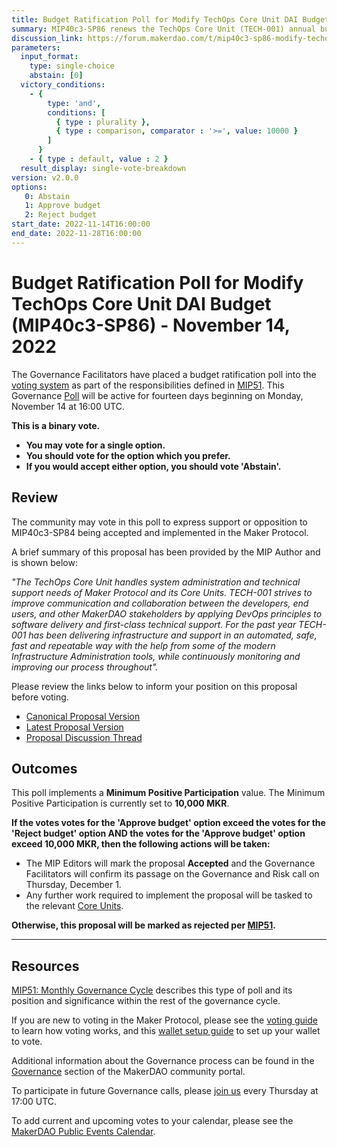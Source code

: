 ```yaml
---
title: Budget Ratification Poll for Modify TechOps Core Unit DAI Budget (MIP40c3-SP86) - November 14, 2022
summary: MIP40c3-SP86 renews the TechOps Core Unit (TECH-001) annual budget from February 1st 2023 through to January 31st 2024.
discussion_link: https://forum.makerdao.com/t/mip40c3-sp86-modify-techops-core-unit-dai-budget/18290
parameters:
  input_format:
    type: single-choice
    abstain: [0]
  victory_conditions:
    - { 
        type: 'and', 
        conditions: [
          { type : plurality },
          { type : comparison, comparator : '>=', value: 10000 }
        ]
      }
    - { type : default, value : 2 }
  result_display: single-vote-breakdown
version: v2.0.0
options:
   0: Abstain
   1: Approve budget
   2: Reject budget
start_date: 2022-11-14T16:00:00
end_date: 2022-11-28T16:00:00
---
```

# Budget Ratification Poll for Modify TechOps Core Unit DAI Budget (MIP40c3-SP86) - November 14, 2022

The Governance Facilitators have placed a budget ratification poll into the [voting system](https://vote.makerdao.com/polling) as part of the responsibilities defined in [MIP51](https://mips.makerdao.com/mips/details/MIP51). This Governance [Poll](https://community-development.makerdao.com/en/learn/governance/on-chain-gov) will be active for fourteen days beginning on Monday, November 14 at 16:00 UTC.

**This is a binary vote.** 
- **You may vote for a single option.** 
- **You should vote for the option which you prefer.**
- **If you would accept either option, you should vote 'Abstain'.**

## Review

The community may vote in this poll to express support or opposition to MIP40c3-SP84 being accepted and implemented in the Maker Protocol.

A brief summary of this proposal has been provided by the MIP Author and is shown below:

*"The TechOps Core Unit handles system administration and technical support needs of Maker Protocol and its Core Units. TECH-001 strives to improve communication and collaboration between the developers, end users, and other MakerDAO stakeholders by applying DevOps principles to software delivery and first-class technical support. For the past year TECH-001 has been delivering infrastructure and support in an automated, safe, fast and repeatable way with the help from some of the modern Infrastructure Administration tools, while continuously monitoring and improving our process throughout".*

Please review the links below to inform your position on this proposal before voting.
* [Canonical Proposal Version](https://github.com/makerdao/mips/blob/247f11f556ad5b2be78525c7fa6c9966da76ecec/MIP40/MIP40c3-Subproposals/MIP40c3-SP86.md)
* [Latest Proposal Version](https://mips.makerdao.com/mips/details/MIP40c3SP86)
* [Proposal Discussion Thread](https://forum.makerdao.com/t/mip40c3-sp86-modify-techops-core-unit-dai-budget/18290)
## Outcomes

This poll implements a **Minimum Positive Participation** value. The Minimum Positive Participation is currently set to **10,000 MKR**.

**If the votes votes for the 'Approve budget' option exceed the votes for the 'Reject budget' option AND the votes for the 'Approve budget' option exceed 10,000 MKR, then the following actions will be taken:**
* The MIP Editors will mark the proposal **Accepted** and the Governance Facilitators will confirm its passage on the Governance and Risk call on Thursday, December 1.
* Any further work required to implement the proposal will be tasked to the relevant [Core Units](https://mips.makerdao.com/mips/details/MIP38#mip38c2-core-unit-state).

**Otherwise, this proposal will be marked as rejected per [MIP51](https://mips.makerdao.com/mips/details/MIP51#mip51c2-ratification-poll).**

---

## Resources

[MIP51: Monthly Governance Cycle](https://mips.makerdao.com/mips/details/MIP51) describes this type of poll and its position and significance within the rest of the governance cycle.

If you are new to voting in the Maker Protocol, please see the [voting guide](https://community-development.makerdao.com/en/learn/governance/how-voting-works/) to learn how voting works, and this [wallet setup guide](https://community-development.makerdao.com/en/learn/governance/voting-setup/) to set up your wallet to vote.

Additional information about the Governance process can be found in the [Governance](https://community-development.makerdao.com/en/learn/governance) section of the MakerDAO community portal.

To participate in future Governance calls, please [join us](https://github.com/makerdao/community/tree/master/governance/governance-and-risk-meetings) every Thursday at 17:00 UTC.

To add current and upcoming votes to your calendar, please see the [MakerDAO Public Events Calendar](https://calendar.google.com/calendar/embed?src=makerdao.com_3efhm2ghipksegl009ktniomdk%40group.calendar.google.com&ctz=UTC&mode=week&showCalendars=0&showPrint=0).

